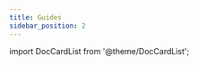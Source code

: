 ```yaml
---
title: Guides
sidebar_position: 2
---
```


import DocCardList from '@theme/DocCardList';

<DocCardList />

